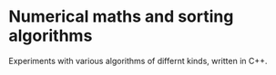 # Numerical maths and sorting algorithms
Experiments with various algorithms of differnt kinds, written in C++.
